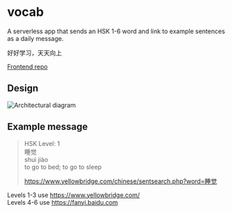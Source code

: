 # vocab

A serverless app that sends an HSK 1-6 word and link to example sentences as a daily message.

好好学习，天天向上

[Frontend repo](https://github.com/em-shea/vocab-frontend)
## Design

![Architectural diagram](https://s3.amazonaws.com/hsk-vocab/Vocab+app+(2).png)

## Example message

> HSK Level: 1  
> 睡觉  
> shuì jiào  
> to go to bed; to go to sleep
> 
> https://www.yellowbridge.com/chinese/sentsearch.php?word=睡觉


Levels 1-3 use https://www.yellowbridge.com/  
Levels 4-6 use https://fanyi.baidu.com
